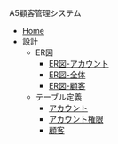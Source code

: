 A5顧客管理システム

* [Home](./home)  
* 設計  
    - ER図  
        - [ER図-アカウント](設計/テーブル定義/ER図-アカウント)  
        - [ER図-全体](設計/テーブル定義/ER図-全体)  
        - [ER図-顧客](設計/テーブル定義/ER図-顧客)  
    - テーブル定義  
        - [アカウント](設計/テーブル定義/アカウント)  
        - [アカウント権限](設計/テーブル定義/アカウント権限)  
        - [顧客](設計/テーブル定義/顧客)  
